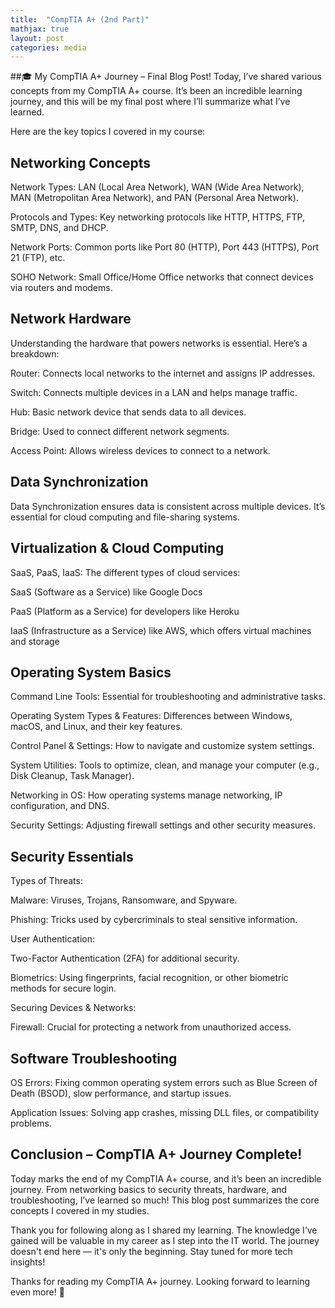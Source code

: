```yaml
---
title:  "CompTIA A+ (2nd Part)"
mathjax: true
layout: post
categories: media
---
```


##🎓 My CompTIA A+ Journey – Final Blog Post!
Today, I’ve shared various concepts from my CompTIA A+ course. It’s been an incredible learning journey, and this will be my final post where I’ll summarize what I’ve learned.

Here are the key topics I covered in my course:
<!--more-->
## Networking Concepts
Network Types: LAN (Local Area Network), WAN (Wide Area Network), MAN (Metropolitan Area Network), and PAN (Personal Area Network).

Protocols and Types: Key networking protocols like HTTP, HTTPS, FTP, SMTP, DNS, and DHCP.

Network Ports: Common ports like Port 80 (HTTP), Port 443 (HTTPS), Port 21 (FTP), etc.

SOHO Network: Small Office/Home Office networks that connect devices via routers and modems.

## Network Hardware
Understanding the hardware that powers networks is essential. Here’s a breakdown:

Router: Connects local networks to the internet and assigns IP addresses.

Switch: Connects multiple devices in a LAN and helps manage traffic.

Hub: Basic network device that sends data to all devices.

Bridge: Used to connect different network segments.

Access Point: Allows wireless devices to connect to a network.

## Data Synchronization
Data Synchronization ensures data is consistent across multiple devices. It’s essential for cloud computing and file-sharing systems.

## Virtualization & Cloud Computing
SaaS, PaaS, IaaS: The different types of cloud services:

SaaS (Software as a Service) like Google Docs

PaaS (Platform as a Service) for developers like Heroku

IaaS (Infrastructure as a Service) like AWS, which offers virtual machines and storage

## Operating System Basics
Command Line Tools: Essential for troubleshooting and administrative tasks.

Operating System Types & Features: Differences between Windows, macOS, and Linux, and their key features.

Control Panel & Settings: How to navigate and customize system settings.

System Utilities: Tools to optimize, clean, and manage your computer (e.g., Disk Cleanup, Task Manager).

Networking in OS: How operating systems manage networking, IP configuration, and DNS.

Security Settings: Adjusting firewall settings and other security measures.

## Security Essentials
Types of Threats:

Malware: Viruses, Trojans, Ransomware, and Spyware.

Phishing: Tricks used by cybercriminals to steal sensitive information.

User Authentication:

Two-Factor Authentication (2FA) for additional security.

Biometrics: Using fingerprints, facial recognition, or other biometric methods for secure login.

Securing Devices & Networks:

Firewall: Crucial for protecting a network from unauthorized access.

## Software Troubleshooting
OS Errors: Fixing common operating system errors such as Blue Screen of Death (BSOD), slow performance, and startup issues.

Application Issues: Solving app crashes, missing DLL files, or compatibility problems.

## Conclusion – CompTIA A+ Journey Complete!
Today marks the end of my CompTIA A+ course, and it’s been an incredible journey. From networking basics to security threats, hardware, and troubleshooting, I’ve learned so much! This blog post summarizes the core concepts I covered in my studies.

Thank you for following along as I shared my learning. The knowledge I’ve gained will be valuable in my career as I step into the IT world. The journey doesn't end here — it's only the beginning. Stay tuned for more tech insights!

Thanks for reading my CompTIA A+ journey.
Looking forward to learning even more! 🚀
